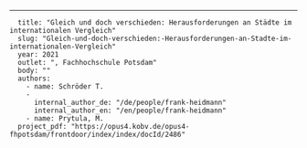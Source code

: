 ---
      title: "Gleich und doch verschieden: Herausforderungen an Städte im internationalen Vergleich"
      slug: "Gleich-und-doch-verschieden:-Herausforderungen-an-Stadte-im-internationalen-Vergleich"
      year: 2021
      outlet: ", Fachhochschule Potsdam"
      body: ""
      authors:
        - name: Schröder T.
        - 
          internal_author_de: "/de/people/frank-heidmann"
          internal_author_en: "/en/people/frank-heidmann"
        - name: Prytula, M. 
      project_pdf: "https://opus4.kobv.de/opus4-fhpotsdam/frontdoor/index/index/docId/2486"
      